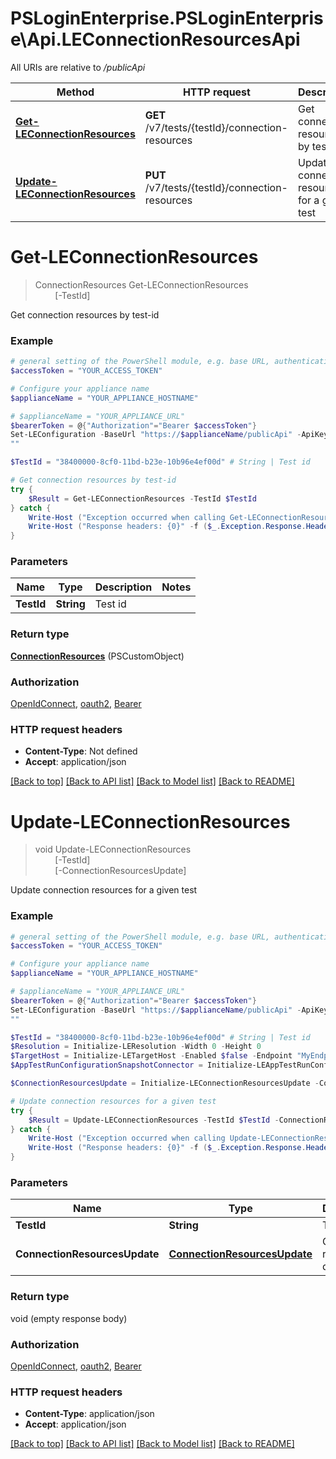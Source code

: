 # PSLoginEnterprise.PSLoginEnterprise\Api.LEConnectionResourcesApi

All URIs are relative to */publicApi*

Method | HTTP request | Description
------------- | ------------- | -------------
[**Get-LEConnectionResources**](LEConnectionResourcesApi.md#Get-LEConnectionResources) | **GET** /v7/tests/{testId}/connection-resources | Get connection resources by test-id
[**Update-LEConnectionResources**](LEConnectionResourcesApi.md#Update-LEConnectionResources) | **PUT** /v7/tests/{testId}/connection-resources | Update connection resources for a given test


<a id="Get-LEConnectionResources"></a>
# **Get-LEConnectionResources**
> ConnectionResources Get-LEConnectionResources<br>
> &nbsp;&nbsp;&nbsp;&nbsp;&nbsp;&nbsp;&nbsp;&nbsp;[-TestId] <String><br>

Get connection resources by test-id

### Example
```powershell
# general setting of the PowerShell module, e.g. base URL, authentication, etc
$accessToken = "YOUR_ACCESS_TOKEN"

# Configure your appliance name
$applianceName = "YOUR_APPLIANCE_HOSTNAME"

# $applianceName = "YOUR_APPLIANCE_URL"
$bearerToken = @{"Authorization"="Bearer $accessToken"}
Set-LEConfiguration -BaseUrl "https://$applianceName/publicApi" -ApiKey $bearerToken
""

$TestId = "38400000-8cf0-11bd-b23e-10b96e4ef00d" # String | Test id

# Get connection resources by test-id
try {
    $Result = Get-LEConnectionResources -TestId $TestId
} catch {
    Write-Host ("Exception occurred when calling Get-LEConnectionResources: {0}" -f ($_.ErrorDetails | ConvertFrom-Json))
    Write-Host ("Response headers: {0}" -f ($_.Exception.Response.Headers | ConvertTo-Json))
}
```

### Parameters

Name | Type | Description  | Notes
------------- | ------------- | ------------- | -------------
 **TestId** | **String**| Test id | 

### Return type

[**ConnectionResources**](ConnectionResources.md) (PSCustomObject)

### Authorization

[OpenIdConnect](../README.md#OpenIdConnect), [oauth2](../README.md#oauth2), [Bearer](../README.md#Bearer)

### HTTP request headers

 - **Content-Type**: Not defined
 - **Accept**: application/json

[[Back to top]](#) [[Back to API list]](../README.md#documentation-for-api-endpoints) [[Back to Model list]](../README.md#documentation-for-models) [[Back to README]](../README.md)

<a id="Update-LEConnectionResources"></a>
# **Update-LEConnectionResources**
> void Update-LEConnectionResources<br>
> &nbsp;&nbsp;&nbsp;&nbsp;&nbsp;&nbsp;&nbsp;&nbsp;[-TestId] <String><br>
> &nbsp;&nbsp;&nbsp;&nbsp;&nbsp;&nbsp;&nbsp;&nbsp;[-ConnectionResourcesUpdate] <PSCustomObject><br>

Update connection resources for a given test

### Example
```powershell
# general setting of the PowerShell module, e.g. base URL, authentication, etc
$accessToken = "YOUR_ACCESS_TOKEN"

# Configure your appliance name
$applianceName = "YOUR_APPLIANCE_HOSTNAME"

# $applianceName = "YOUR_APPLIANCE_URL"
$bearerToken = @{"Authorization"="Bearer $accessToken"}
Set-LEConfiguration -BaseUrl "https://$applianceName/publicApi" -ApiKey $bearerToken
""

$TestId = "38400000-8cf0-11bd-b23e-10b96e4ef00d" # String | Test id
$Resolution = Initialize-LEResolution -Width 0 -Height 0
$TargetHost = Initialize-LETargetHost -Enabled $false -Endpoint "MyEndpoint"
$AppTestRunConfigurationSnapshotConnector = Initialize-LEAppTestRunConfigurationSnapshotConnector -Type "MyType" -VarHost "MyVarHost" -CommandLine "MyCommandLine" -Resource "MyResource" -ServerUrl "MyServerUrl" -DisplayResolution $Resolution -HostList $TargetHost -Gateway "MyGateway" -SuppressCertWarn $false

$ConnectionResourcesUpdate = Initialize-LEConnectionResourcesUpdate -Connector $AppTestRunConfigurationSnapshotConnector -LauncherGroups "MyLauncherGroups" -AccountGroups "MyAccountGroups" # ConnectionResourcesUpdate | Connection resources data

# Update connection resources for a given test
try {
    $Result = Update-LEConnectionResources -TestId $TestId -ConnectionResourcesUpdate $ConnectionResourcesUpdate
} catch {
    Write-Host ("Exception occurred when calling Update-LEConnectionResources: {0}" -f ($_.ErrorDetails | ConvertFrom-Json))
    Write-Host ("Response headers: {0}" -f ($_.Exception.Response.Headers | ConvertTo-Json))
}
```

### Parameters

Name | Type | Description  | Notes
------------- | ------------- | ------------- | -------------
 **TestId** | **String**| Test id | 
 **ConnectionResourcesUpdate** | [**ConnectionResourcesUpdate**](ConnectionResourcesUpdate.md)| Connection resources data | 

### Return type

void (empty response body)

### Authorization

[OpenIdConnect](../README.md#OpenIdConnect), [oauth2](../README.md#oauth2), [Bearer](../README.md#Bearer)

### HTTP request headers

 - **Content-Type**: application/json
 - **Accept**: application/json

[[Back to top]](#) [[Back to API list]](../README.md#documentation-for-api-endpoints) [[Back to Model list]](../README.md#documentation-for-models) [[Back to README]](../README.md)

